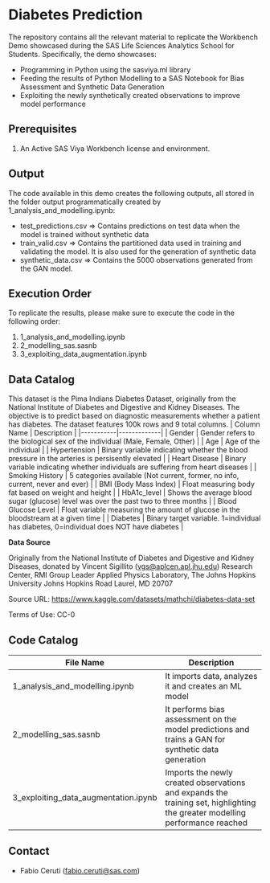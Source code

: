 # Diabetes Prediction
The repository contains all the relevant material to replicate the Workbench Demo showcased during the SAS Life Sciences Analytics School for Students.
Specifically, the demo showcases:
* Programming in Python using the sasviya.ml library
* Feeding the results of Python Modelling to a SAS Notebook for Bias Assessment and Synthetic Data Generation
* Exploiting the newly synthetically created observations to improve model performance

## Prerequisites
1. An Active SAS Viya Workbench license and environment.

## Output
The code available in this demo creates the following outputs, all stored in the folder output programmatically created by 1_analysis_and_modelling.ipynb:
- test_predictions.csv => Contains predictions on test data when the model is trained without synthetic data
- train_valid.csv => Contains the partitioned data used in training and validating the model. It is also used for the generation of synthetic data
- synthetic_data.csv => Contains the 5000 observations generated from the GAN model.

## Execution Order
To replicate the results, please make sure to execute the code in the following order:
1) 1_analysis_and_modelling.ipynb
2) 2_modelling_sas.sasnb
3) 3_exploiting_data_augmentation.ipynb

## Data Catalog
This dataset is the Pima Indians Diabetes Dataset, originally from the National Institute of Diabetes and Digestive and Kidney Diseases. The objective is to predict based on diagnostic measurements whether a patient has diabetes. The dataset features 100k rows and 9 total columns.
| Column Name | Description | 
|-----------|-------------|
| Gender | Gender refers to the biological sex of the individual (Male, Female, Other) |
| Age | Age of the individual |
| Hypertension | Binary variable indicating whether the blood pressure in the arteries is persisently elevated |
| Heart Disease | Binary variable indicating whether individuals are suffering from heart diseases |
| Smoking History | 5 categories available (Not current, former, no info, current, never and ever) |
| BMI (Body Mass Index) | Float measuring body fat based on weight and height |
| HbA1c_level |  Shows the average blood sugar (glucose) level was over the past two to three months |
| Blood Glucose Level | Float variable measuring the amount of glucose in the bloodstream at a given time |
| Diabetes | Binary target variable. 1=individual has diabetes, 0=individual does NOT have diabetes |

**Data Source**

Originally from the National Institute of Diabetes and Digestive and Kidney Diseases, donated by Vincent Sigillito (vgs@aplcen.apl.jhu.edu) Research Center, RMI Group Leader Applied Physics Laboratory, The Johns Hopkins University Johns Hopkins Road Laurel, MD 20707

Source URL: https://www.kaggle.com/datasets/mathchi/diabetes-data-set

Terms of Use: CC-0

## Code Catalog

| File Name | Description | 
|-----------|-------------|
| 1_analysis_and_modelling.ipynb | It imports data, analyzes it and creates an ML model |
| 2_modelling_sas.sasnb | It performs bias assessment on the model predictions and trains a GAN for synthetic data generation |
| 3_exploiting_data_augmentation.ipynb | Imports the newly created observations and expands the training set, highlighting the greater modelling performance reached |

## Contact
  - Fabio Ceruti (fabio.ceruti@sas.com)

